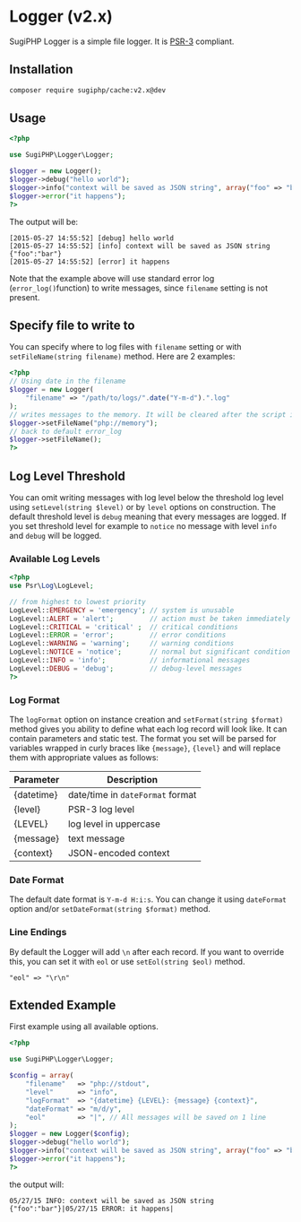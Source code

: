 # Logger (v2.x)

SugiPHP Logger is a simple file logger. It is [PSR-3](https://github.com/php-fig/fig-standards/blob/master/accepted/PSR-3-logger-interface.md) compliant.

## Installation

```bash
composer require sugiphp/cache:v2.x@dev
```

## Usage

```php
<?php

use SugiPHP\Logger\Logger;

$logger = new Logger();
$logger->debug("hello world");
$logger->info("context will be saved as JSON string", array("foo" => "bar"));
$logger->error("it happens");
?>
```

The output will be:
```
[2015-05-27 14:55:52] [debug] hello world
[2015-05-27 14:55:52] [info] context will be saved as JSON string {"foo":"bar"}
[2015-05-27 14:55:52] [error] it happens
```

Note that the example above will use standard error log (`error_log()`function) to write messages, since `filename` setting is not present.

## Specify file to write to

You can specify where to log files with `filename` setting or with `setFileName(string filename)` method. Here are 2 examples:

```php
<?php
// Using date in the filename
$logger = new Logger(
    "filename" => "/path/to/logs/".date("Y-m-d").".log"
);
// writes messages to the memory. It will be cleared after the script is over.
$logger->setFileName("php://memory");
// back to default error_log
$logger->setFileName();
?>
```

## Log Level Threshold

You can omit writing messages with log level below the threshold log level using `setLevel(string $level)` or by `level` options on construction. The default threshold level is `debug` meaning that every messages are logged.
If you set threshold level for example to `notice` no message with level `info` and `debug` will be logged.

### Available Log Levels

``` php
<?php
use Psr\Log\LogLevel;

// from highest to lowest priority
LogLevel::EMERGENCY = 'emergency'; // system is unusable
LogLevel::ALERT = 'alert';         // action must be taken immediately
LogLevel::CRITICAL = 'critical' ;  // critical conditions
LogLevel::ERROR = 'error';         // error conditions
LogLevel::WARNING = 'warning';     // warning conditions
LogLevel::NOTICE = 'notice';       // normal but significant condition
LogLevel::INFO = 'info';           // informational messages
LogLevel::DEBUG = 'debug';         // debug-level messages
?>
```


### Log Format

The `logFormat` option on instance creation and `setFormat(string $format)` method gives you ability to define what each log record will look like. It can contain parameters and static test. The format you set will be parsed for variables wrapped in curly braces like `{message}`, `{level}` and will replace them with appropriate values as follows:

| Parameter  | Description                       |
| ---------  | --------------------------------- |
| {datetime} | date/time in `dateFormat` format  |
| {level}    | PSR-3 log level                   |
| {LEVEL}    | log level in uppercase            |
| {message}  | text message                      |
| {context}  | JSON-encoded context              |

### Date Format

The default date format is `Y-m-d H:i:s`. You can change it using `dateFormat` option and/or `setDateFormat(string $format)` method.

### Line Endings

By default the Logger will add `\n` after each record. If you want to override this, you can set it with `eol` or use `setEol(string $eol)` method.

    "eol" => "\r\n"

## Extended Example

First example using all available options.

```php
<?php

use SugiPHP\Logger\Logger;

$config = array(
    "filename"   => "php://stdout",
    "level"      => "info",
    "logFormat"  => "{datetime} {LEVEL}: {message} {context}",
    "dateFormat" => "m/d/y",
    "eol"        => "|", // All messages will be saved on 1 line
);
$logger = new Logger($config);
$logger->debug("hello world");
$logger->info("context will be saved as JSON string", array("foo" => "bar"));
$logger->error("it happens");
?>
```

the output will:

```
05/27/15 INFO: context will be saved as JSON string {"foo":"bar"}|05/27/15 ERROR: it happens|
```

